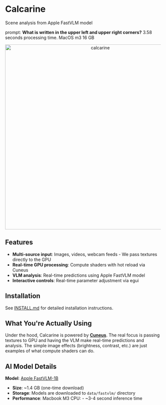 # Calcarine

Scene analysis from Apple FastVLM model 

prompt: **What is written in the upper left and upper right corners?**
3.58 seconds processing time. MacOS m3 16 GB

<div align="center">
  <img width="600" alt="calcarine" src="https://github.com/user-attachments/assets/44990581-0312-4237-80ed-623f6000794a" />
</div>



## Features

- **Multi-source input**: Images, videos, webcam feeds - We pass textures directly to the GPU
- **Real-time GPU processing**: Compute shaders with hot reload via Cuneus
- **VLM analysis**: Real-time predictions using Apple FastVLM model 
- **Interactive controls**: Real-time parameter adjustment via egui

## Installation

See [INSTALL.md](INSTALL.md) for detailed installation instructions.

## What You're Actually Using

Under the hood, Calcarine is powered by [**Cuneus**](https://github.com/altunenes/cuneus). The real focus is passing textures to GPU and having the VLM make real-time predictions and analysis. The simple image effects (brightness, contrast, etc.) are just examples of what compute shaders can do.

## AI Model Details

**Model**: [Apple FastVLM-1B](https://huggingface.co/onnx-community/FastVLM-0.5B-ONNX/tree/main)
- **Size**: ~1.4 GB (one-time download)
- **Storage**: Models are downloaded to `data/fastvlm/` directory
- **Performance**: Macbook M3 CPU: - ~3-4 second inference time


